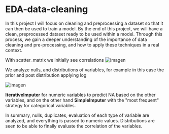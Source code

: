 # EDA-data-cleaning
In this project I will focus on cleaning and preprocessing a dataset so that it can then be used to train a model.
By the end of this project, we will have a clean, preprocessed dataset ready to be used within a model. Through this process, we gain a deeper understanding of the importance of data cleaning and pre-processing, and how to apply these techniques in a real context.

With scatter_matrix we initially see correlations
![imagen](https://user-images.githubusercontent.com/114614816/215427941-5542caf6-f0b1-4fa0-97d3-ae22a51605fc.png)

We analyze nulls, and distributions of variables, for example in this case the prior and post distribution applying log

![imagen](https://user-images.githubusercontent.com/114614816/215428847-fd48c0f3-07b1-4b40-ad83-c742abadf46b.pnIg)

**IterativeImputer** for numeric variables to predict NA based on the other variables, and on the other hand **SimpleImputer** with the "most frequent" strategy for categorical variables.

In summary, nulls, duplicates, evaluation of each type of variable are analyzed, and everything is passed to numeric values. Distributions are seen to be able to finally evaluate the correlation of the variables.

